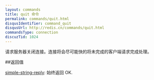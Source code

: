 ```yaml
---
layout: commands
title: quit 命令
permalink: commands/quit.html
disqusIdentifier: command_quit
disqusUrl: http://redis.cn/commands/quit.html
commandsType: connection
discuzTid: 1024
---
```


请求服务器关闭连接。连接将会尽可能快的将未完成的客户端请求完成处理。

##返回值

[simple-string-reply](/topics/protocol.html#simple-string-reply): 始终返回 OK.